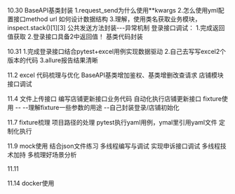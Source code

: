 10.30
BaseAPI基类封装
1.request_send为什么使用**kwargs
2.怎么使用yml配置接口method url 如何设计数据结构
3.理解，使用类名获取业务模块，inspect.stack()[1][3]
公共发送方法封装---异常机制
登录接口调试：
1.完成返回值获取
2.登录接口具备2中返回值！
基类代码封装

10.31 
1.完成登录接口结合pytest+excel用例实现数据驱动
2.自己去写写excel2个版本的代码
3.allure报告结果清晰

11.2
excel 代码梳理与优化
BaseAPI基类增加鉴权、基类增删改查请求
店铺模块接口调试

11.4
文件上传接口
编写店铺更新接口业务代码
自动化执行店铺更新接口
fixture使用 --
--理解fixture一些参数的用途
--自己封装登录/店铺初始化

11.7
fixture梳理
项目路径的处理
pytest执行yaml用例，ymal里引用yaml文件
定制化执行



11.9
mock使用 结合json文件练习
多线程编写与调试
 实现申诉接口调试
 多线程技术加持
 多梳理好场景分析

11.11

11.14
docker使用